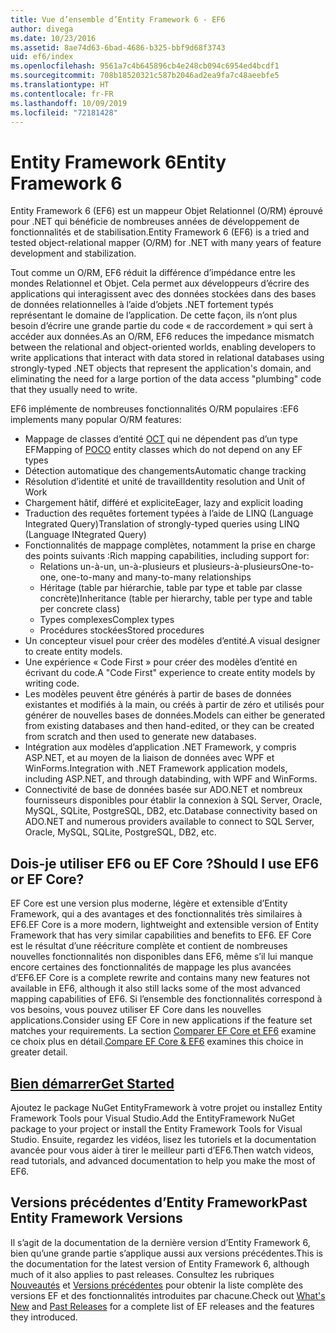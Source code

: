 ```yaml
---
title: Vue d’ensemble d’Entity Framework 6 - EF6
author: divega
ms.date: 10/23/2016
ms.assetid: 8ae74d63-6bad-4686-b325-bbf9d68f3743
uid: ef6/index
ms.openlocfilehash: 9561a7c4b645896cb4e248cb094c6954ed4bcdf1
ms.sourcegitcommit: 708b18520321c587b2046ad2ea9fa7c48aeebfe5
ms.translationtype: HT
ms.contentlocale: fr-FR
ms.lasthandoff: 10/09/2019
ms.locfileid: "72181428"
---
```

# <a name="entity-framework-6"></a><span data-ttu-id="e1837-102">Entity Framework 6</span><span class="sxs-lookup"><span data-stu-id="e1837-102">Entity Framework 6</span></span>
<span data-ttu-id="e1837-103">Entity Framework 6 (EF6) est un mappeur Objet Relationnel (O/RM) éprouvé pour .NET qui bénéficie de nombreuses années de développement de fonctionnalités et de stabilisation.</span><span class="sxs-lookup"><span data-stu-id="e1837-103">Entity Framework 6 (EF6) is a tried and tested object-relational mapper (O/RM) for .NET with many years of feature development and stabilization.</span></span>

<span data-ttu-id="e1837-104">Tout comme un O/RM, EF6 réduit la différence d’impédance entre les mondes Relationnel et Objet. Cela permet aux développeurs d’écrire des applications qui interagissent avec des données stockées dans des bases de données relationnelles à l’aide d’objets .NET fortement typés représentant le domaine de l’application. De cette façon, ils n’ont plus besoin d’écrire une grande partie du code « de raccordement » qui sert à accéder aux données.</span><span class="sxs-lookup"><span data-stu-id="e1837-104">As an O/RM, EF6 reduces the impedance mismatch between the relational and object-oriented worlds, enabling developers to write applications that interact with data stored in relational databases using strongly-typed .NET objects that represent the application's domain, and eliminating the need for a large portion of the data access "plumbing" code that they usually need to write.</span></span>

<span data-ttu-id="e1837-105">EF6 implémente de nombreuses fonctionnalités O/RM populaires :</span><span class="sxs-lookup"><span data-stu-id="e1837-105">EF6 implements many popular O/RM features:</span></span>
- <span data-ttu-id="e1837-106">Mappage de classes d’entité [OCT](~/ef6/resources/glossary.md#poco) qui ne dépendent pas d’un type EF</span><span class="sxs-lookup"><span data-stu-id="e1837-106">Mapping of [POCO](~/ef6/resources/glossary.md#poco) entity classes which do not depend on any EF types</span></span>
- <span data-ttu-id="e1837-107">Détection automatique des changements</span><span class="sxs-lookup"><span data-stu-id="e1837-107">Automatic change tracking</span></span>
- <span data-ttu-id="e1837-108">Résolution d’identité et unité de travail</span><span class="sxs-lookup"><span data-stu-id="e1837-108">Identity resolution and Unit of Work</span></span>
- <span data-ttu-id="e1837-109">Chargement hâtif, différé et explicite</span><span class="sxs-lookup"><span data-stu-id="e1837-109">Eager, lazy and explicit loading</span></span>
- <span data-ttu-id="e1837-110">Traduction des requêtes fortement typées à l’aide de LINQ (Language Integrated Query)</span><span class="sxs-lookup"><span data-stu-id="e1837-110">Translation of strongly-typed queries using LINQ (Language INtegrated Query)</span></span>
- <span data-ttu-id="e1837-111">Fonctionnalités de mappage complètes, notamment la prise en charge des points suivants :</span><span class="sxs-lookup"><span data-stu-id="e1837-111">Rich mapping capabilities, including support for:</span></span>
  - <span data-ttu-id="e1837-112">Relations un-à-un, un-à-plusieurs et plusieurs-à-plusieurs</span><span class="sxs-lookup"><span data-stu-id="e1837-112">One-to-one, one-to-many and many-to-many relationships</span></span>
  - <span data-ttu-id="e1837-113">Héritage (table par hiérarchie, table par type et table par classe concrète)</span><span class="sxs-lookup"><span data-stu-id="e1837-113">Inheritance (table per hierarchy, table per type and table per concrete class)</span></span>
  - <span data-ttu-id="e1837-114">Types complexes</span><span class="sxs-lookup"><span data-stu-id="e1837-114">Complex types</span></span>
  - <span data-ttu-id="e1837-115">Procédures stockées</span><span class="sxs-lookup"><span data-stu-id="e1837-115">Stored procedures</span></span>
- <span data-ttu-id="e1837-116">Un concepteur visuel pour créer des modèles d’entité.</span><span class="sxs-lookup"><span data-stu-id="e1837-116">A visual designer to create entity models.</span></span>
- <span data-ttu-id="e1837-117">Une expérience « Code First » pour créer des modèles d’entité en écrivant du code.</span><span class="sxs-lookup"><span data-stu-id="e1837-117">A "Code First" experience to create entity models by writing code.</span></span>
- <span data-ttu-id="e1837-118">Les modèles peuvent être générés à partir de bases de données existantes et modifiés à la main, ou créés à partir de zéro et utilisés pour générer de nouvelles bases de données.</span><span class="sxs-lookup"><span data-stu-id="e1837-118">Models can either be generated from existing databases and then hand-edited, or they can be created from scratch and then used to generate new databases.</span></span>
- <span data-ttu-id="e1837-119">Intégration aux modèles d’application .NET Framework, y compris ASP.NET, et au moyen de la liaison de données avec WPF et WinForms.</span><span class="sxs-lookup"><span data-stu-id="e1837-119">Integration with .NET Framework application models, including ASP.NET, and through databinding, with WPF and WinForms.</span></span>
- <span data-ttu-id="e1837-120">Connectivité de base de données basée sur ADO.NET et nombreux fournisseurs disponibles pour établir la connexion à SQL Server, Oracle, MySQL, SQLite, PostgreSQL, DB2, etc.</span><span class="sxs-lookup"><span data-stu-id="e1837-120">Database connectivity based on ADO.NET and numerous providers available to connect to SQL Server, Oracle, MySQL, SQLite, PostgreSQL, DB2, etc.</span></span>

## <a name="should-i-use-ef6-or-ef-core"></a><span data-ttu-id="e1837-121">Dois-je utiliser EF6 ou EF Core ?</span><span class="sxs-lookup"><span data-stu-id="e1837-121">Should I use EF6 or EF Core?</span></span>

<span data-ttu-id="e1837-122">EF Core est une version plus moderne, légère et extensible d’Entity Framework, qui a des avantages et des fonctionnalités très similaires à EF6.</span><span class="sxs-lookup"><span data-stu-id="e1837-122">EF Core is a more modern, lightweight and extensible version of Entity Framework that has very similar capabilities and benefits to EF6.</span></span>
<span data-ttu-id="e1837-123">EF Core est le résultat d’une réécriture complète et contient de nombreuses nouvelles fonctionnalités non disponibles dans EF6, même s’il lui manque encore certaines des fonctionnalités de mappage les plus avancées d’EF6.</span><span class="sxs-lookup"><span data-stu-id="e1837-123">EF Core is a complete rewrite and contains many new features not available in EF6, although it also still lacks some of the most advanced mapping capabilities of EF6.</span></span>
<span data-ttu-id="e1837-124">Si l’ensemble des fonctionnalités correspond à vos besoins, vous pouvez utiliser EF Core dans les nouvelles applications.</span><span class="sxs-lookup"><span data-stu-id="e1837-124">Consider using EF Core in new applications if the feature set matches your requirements.</span></span>
<span data-ttu-id="e1837-125">La section [Comparer EF Core et EF6](xref:efcore-and-ef6/index) examine ce choix plus en détail.</span><span class="sxs-lookup"><span data-stu-id="e1837-125">[Compare EF Core & EF6](xref:efcore-and-ef6/index) examines this choice in greater detail.</span></span>

## <a name="get-startedef6get-startedmd"></a>[<span data-ttu-id="e1837-126">Bien démarrer</span><span class="sxs-lookup"><span data-stu-id="e1837-126">Get Started</span></span>](~/ef6/get-started.md)

<span data-ttu-id="e1837-127">Ajoutez le package NuGet EntityFramework à votre projet ou installez Entity Framework Tools pour Visual Studio.</span><span class="sxs-lookup"><span data-stu-id="e1837-127">Add the EntityFramework NuGet package to your project or install the Entity Framework Tools for Visual Studio.</span></span> <span data-ttu-id="e1837-128">Ensuite, regardez les vidéos, lisez les tutoriels et la documentation avancée pour vous aider à tirer le meilleur parti d’EF6.</span><span class="sxs-lookup"><span data-stu-id="e1837-128">Then watch videos, read tutorials, and advanced documentation to help you make the most of EF6.</span></span>

## <a name="past-entity-framework-versions"></a><span data-ttu-id="e1837-129">Versions précédentes d’Entity Framework</span><span class="sxs-lookup"><span data-stu-id="e1837-129">Past Entity Framework Versions</span></span>

<span data-ttu-id="e1837-130">Il s’agit de la documentation de la dernière version d’Entity Framework 6, bien qu’une grande partie s’applique aussi aux versions précédentes.</span><span class="sxs-lookup"><span data-stu-id="e1837-130">This is the documentation for the latest version of Entity Framework 6, although much of it also applies to past releases.</span></span>
<span data-ttu-id="e1837-131">Consultez les rubriques [Nouveautés](~/ef6/what-is-new/index.md) et [Versions précédentes](~/ef6/what-is-new/past-releases.md) pour obtenir la liste complète des versions EF et des fonctionnalités introduites par chacune.</span><span class="sxs-lookup"><span data-stu-id="e1837-131">Check out [What's New](~/ef6/what-is-new/index.md) and [Past Releases](~/ef6/what-is-new/past-releases.md) for a complete list of EF releases and the features they introduced.</span></span>
